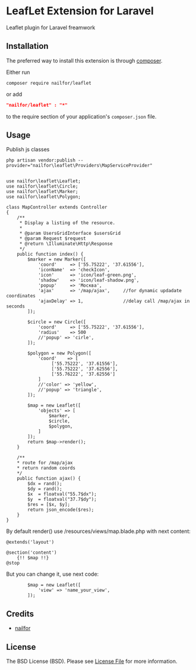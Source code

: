 LeafLet Extension for Laravel
==========================

Leaflet plugin for Laravel freamwork

Installation
------------
The preferred way to install this extension is through [composer](http://getcomposer.org/download/).

Either run

```
composer require nailfor/leaflet
```
or add

```json
"nailfor/leaflet" : "*"
```

to the require section of your application's `composer.json` file.

Usage
-----

Publish js classes

```
php artisan vendor:publish --provider="nailfor\leaflet\Providers\MapServiceProvider"
```

```

use nailfor\leaflet\Leaflet;
use nailfor\leaflet\Circle;
use nailfor\leaflet\Marker;
use nailfor\leaflet\Polygon;

class MapController extends Controller
{
    /**
     * Display a listing of the resource.
     *
     * @param UsersGridInterface $usersGrid
     * @param Request $request
     * @return \Illuminate\Http\Response
     */
    public function index() {
        $marker = new Marker([
            'coord'     => ['55.75222', '37.61556'],
            'iconName'  => 'checkIcon',
            'icon'      => 'icon/leaf-green.png',
            'shadow'    => 'icon/leaf-shadow.png',
            'popup'     => 'Москва',
            'ajax'      => '/map/ajax',     //for dynamic updadate coordinates
            'ajaxDelay' => 1,               //delay call /map/ajax in seconds
        ]);
        
        $circle = new Circle([
            'coord'     => ['55.75222', '37.61556'],
            'radius'    => 500
            //'popup' => 'cirle',
        ]);
        
        $polygon = new Polygon([
            'coord'    => [
                 ['55.75222', '37.61556'],
                 ['55.75222', '37.62556'],
                 ['55.76222', '37.62556']
            ]
            //'color' => 'yellow',
            //'popup' => 'triangle',
        ]);
        
        $map = new Leaflet([
            'objects' => [
                $marker,
                $circle,
                $polygon,
            ]
        ]);
        return $map->render();
    }
    
    /**
    * route for /map/ajax
    * return random coords
    */
    public function ajax() {
        $dx = rand();
        $dy = rand();
        $x  = floatval("55.7$dx");
        $y  = floatval("37.7$dy");
        $res = [$x, $y];
        return json_encode($res);
    }    
}

```

By default render() use /resources/views/map.blade.php with next content:
```
@extends('layout')

@section('content')
    {!! $map !!}
@stop
```
But you can change it, use next code:
```
        $map = new Leaflet([
            'view' => 'name_your_view',
        ]);
```



Credits
-------

- [nailfor](https://github.com/nailfor)

License
-------

The BSD License (BSD). Please see [License File](LICENSE.md) for more information.
